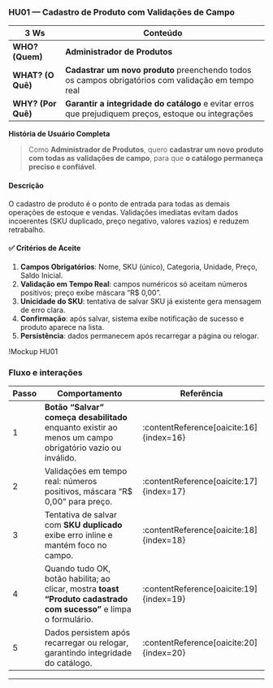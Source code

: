 ### HU01 — Cadastro de Produto com Validações de Campo

| **3 Ws** | **Conteúdo** |
|----------|--------------|
| **WHO? (Quem)** | **Administrador de Produtos** |
| **WHAT? (O Quê)** | **Cadastrar um novo produto** preenchendo todos os campos obrigatórios com validação em tempo real |
| **WHY? (Por Quê)** | **Garantir a integridade do catálogo** e evitar erros que prejudiquem preços, estoque ou integrações |

**História de Usuário Completa**  
> Como **Administrador de Produtos**, quero **cadastrar um novo produto com todas as validações de campo**, para que **o catálogo permaneça preciso e confiável**.

#### Descrição
O cadastro de produto é o ponto de entrada para todas as demais operações de estoque e vendas. Validações imediatas evitam dados incoerentes (SKU duplicado, preço negativo, valores vazios) e reduzem retrabalho.

#### ✅ Critérios de Aceite
1. **Campos Obrigatórios**: Nome, SKU (único), Categoria, Unidade, Preço, Saldo Inicial.  
2. **Validação em Tempo Real**: campos numéricos só aceitam números positivos; preço exibe máscara “R$ 0,00”.  
3. **Unicidade do SKU**: tentativa de salvar SKU já existente gera mensagem de erro clara.  
4. **Confirmação**: após salvar, sistema exibe notificação de sucesso e produto aparece na lista.  
5. **Persistência**: dados permanecem após recarregar a página ou relogar.



!Mockup HU01

### Fluxo e interações

| Passo | Comportamento | Referência |
|-------|---------------|------------|
| 1 | **Botão “Salvar” começa desabilitado** enquanto existir ao menos um campo obrigatório vazio ou inválido. | :contentReference[oaicite:16]{index=16} |
| 2 | Validações em tempo real: números positivos, máscara “R$ 0,00” para preço. | :contentReference[oaicite:17]{index=17} |
| 3 | Tentativa de salvar com **SKU duplicado** exibe erro inline e mantém foco no campo. | :contentReference[oaicite:18]{index=18} |
| 4 | Quando tudo OK, botão habilita; ao clicar, mostra **toast “Produto cadastrado com sucesso”** e limpa o formulário. | :contentReference[oaicite:19]{index=19} |
| 5 | Dados persistem após recarregar ou relogar, garantindo integridade do catálogo. | :contentReference[oaicite:20]{index=20} |

---
